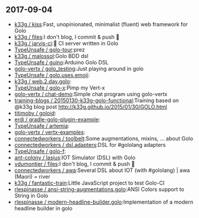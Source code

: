 ## 2017-09-04

* [k33g / kiss](https://github.com/k33g/kiss):Fast, unopinionated, minimalist (fluent) web framework for Golo
* [k33g / files](https://github.com/k33g/files):I don't blog, I commit & push 🐼
* [k33g / jarvis-ci](https://github.com/k33g/jarvis-ci):🤖 CI server written in Golo
* [TypeUnsafe / golo-tour](https://github.com/TypeUnsafe/golo-tour):prez
* [k33g / malossol](https://github.com/k33g/malossol):Golo BDD dsl
* [TypeUnsafe / guino](https://github.com/TypeUnsafe/guino):Arduino Golo DSL
* [golo-vertx / golo_testing](https://github.com/golo-vertx/golo_testing):Just playing around in golo
* [TypeUnsafe / golo.uses.emoji](https://github.com/TypeUnsafe/golo.uses.emoji):
* [k33g / web.2.day.golo](https://github.com/k33g/web.2.day.golo):
* [TypeUnsafe / golo-x](https://github.com/TypeUnsafe/golo-x):Pimp my Vert-x
* [golo-vertx / chat-demo](https://github.com/golo-vertx/chat-demo):Simple chat program using golo-vertx
* [training-blogs / 20150130-k33g-golo-functional](https://github.com/training-blogs/20150130-k33g-golo-functional):Training based on @k33g blog post http://k33g.github.io/2015/01/30/GOLO.html
* [titimoby / goloid](https://github.com/titimoby/goloid):
* [erdi / gradle-golo-plugin-example](https://github.com/erdi/gradle-golo-plugin-example):
* [TypeUnsafe / artemia](https://github.com/TypeUnsafe/artemia):
* [golo-vertx / vertx-examples](https://github.com/golo-vertx/vertx-examples):
* [connectedworkers / toolbelt](https://github.com/connectedworkers/toolbelt):Some augmentations, mixins, ... about Golo
* [connectedworkers / dsl.adapters](https://github.com/connectedworkers/dsl.adapters):DSL for #gololang adapters
* [TypeUnsafe / golo-f](https://github.com/TypeUnsafe/golo-f):
* [ant-colony / lasius](https://github.com/ant-colony/lasius):IOT Simulator (DSL) with Golo
* [vdumontier / files](https://github.com/vdumontier/files):I don't blog, I commit & push 🐼
* [connectedworkers / awa](https://github.com/connectedworkers/awa):Several DSL about IOT (with #gololang) | awa (Maori) = river
* [k33g / fantastic-train](https://github.com/k33g/fantastic-train):Little JavaScript project to test Golo-CI
* [rlespinasse / ansi-string-augmentations.golo](https://github.com/rlespinasse/ansi-string-augmentations.golo):ANSI Colors support to String in Golo
* [rlespinasse / modern-headline-builder.golo](https://github.com/rlespinasse/modern-headline-builder.golo):Implementation of a modern headline builder in golo
